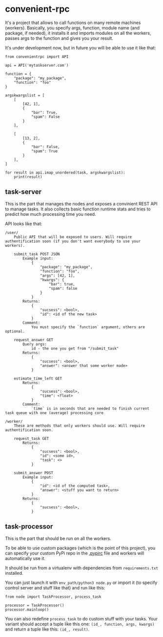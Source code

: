 # convenient-rpc

It's a project that allows to call functions on many remote machines (workers). Basically, you specify args, function, module name (and package, if needed), it installs it and imports modules on all the workers, passes args to the function and gives you your result. 

It's under development now, but in future you will be able to use it like that:

    from convenientrpc import API

    api = API('mytaskserver.com')
    
    function = {
        "package": "my_package",
        "function": "foo"
    }
    
    argskwargslist = [
        [
            [42, 1], 
            {
                "bar": True,
                "spam": False
            }
        ],
    
        [
            [13, 2], 
            {
                "bar": False,
                "spam": True
            }
        ],
    ]

    for result in api.imap_unordered(task, argskwargslist):
        print(result)

## task-server

This is the part that manages the nodes and exposes a convinient REST API to manage tasks. It also collects basic function runtime stats and tries to predict how much processing time you need.

API looks like that:

    /user/
        Public API that will be exposed to users. Will require authentification soon (if you don't want everybody to use your workers).
    
        submit_task POST JSON
            Example input:
                {
                    "package": "my_package",
                    "function": "foo",
                    "args": [42, 1],
                    "kwargs": {
                        "bar": true,
                        "spam": false
                    }
                }
            Returns:
                {
                    "sucsess": <bool>,
                    "id": <id of the new task>
                }
            Comment:
                You must specify the `function` argument, others are optional.
        
        request_answer GET
            Query args:
                id - the one you get from "/submit_task"
            Returns:
                {
                    "sucsess": <bool>,
                    "answer": <answer that some worker made>
                }

        estimate_time_left GET
            Returns:
                {
                    "sucsess": <bool>,
                    "time": <float>
                }
            Comment:
                `time` is in seconds that are needed to finish current task queue with one (average) processing core
    
    /worker/
        These are methods that only workers should use. Will require authentification soon. 
    
        request_task GET
            Returns:
                {
                    "sucsess": <bool>,
                    "id": <some id>,
                    "task": <>
                }
    
        submit_answer POST
            Example input:
                {
                    "id": <id of the computed task>,
                    "answer": <stuff you want to return>
                }
            Returns:
                {
                    "sucsess": <bool>,
                }

## task-processor

This is the part that should be run on all the workers.

To be able to use custom packages (which is the point of this project), you can specify your custom PyPi repo in the [.pypirc] file and workers will automatically use it.

It should be run from a virtualenv with dependencies from `requirements.txt` installed.

You can just launch it with `env_path/python3 node.py` or import it (to specify control server and stuff like that)  and run like this:

    from node import TaskProcessor, process_task

    processor = TaskProcessor()
    processor.mainloop()

You can also redefine `process_task` to do custom stuff with your tasks. Your variant should accept a tuple like this one: `(id_, function, args, kwargs)` and return a tuple like this: `(id_, result)`.

[.pypirc]: https://docs.python.org/2/distutils/packageindex.html#pypirc
